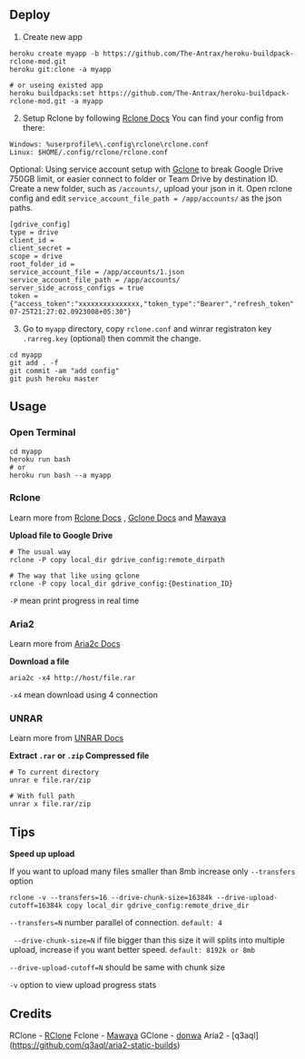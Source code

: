 
## Deploy
1. Create new app

```
heroku create myapp -b https://github.com/The-Antrax/heroku-buildpack-rclone-mod.git
heroku git:clone -a myapp

# or useing existed app
heroku buildpacks:set https://github.com/The-Antrax/heroku-buildpack-rclone-mod.git -a myapp
```

2. Setup Rclone by following [Rclone Docs](https://rclone.org/docs/) 
You can find your config from there:

```
Windows: %userprofile%\.config\rclone\rclone.conf
Linux: $HOME/.config/rclone/rclone.conf
```
Optional: Using service account setup with [Gclone](https://github.com/donwa/gclone) to break Google Drive 750GB limit, or easier connect to folder or Team Drive by destination ID. Create a new folder, such as `/accounts/`, upload your json in it. Open rclone config and edit `service_account_file_path = /app/accounts/` as the json paths.

```
[gdrive_config]
type = drive
client_id = 
client_secret = 
scope = drive
root_folder_id = 
service_account_file = /app/accounts/1.json 
service_account_file_path = /app/accounts/
server_side_across_configs = true
token = {"access_token":"xxxxxxxxxxxxxxx,"token_type":"Bearer","refresh_token":"xxxxxxxxxxxxxxxxxxxxxxxxxxx","expiry":"2020-07-25T21:27:02.0923008+05:30"}
```

3. Go to `myapp` directory, copy `rclone.conf` and winrar registraton key `.rarreg.key` (optional) then commit the change.

```
cd myapp
git add . -f
git commit -am "add config"
git push heroku master
```

## Usage
### Open Terminal
```
cd myapp
heroku run bash
# or
heroku run bash --a myapp
```

### Rclone
Learn more from [Rclone Docs](https://rclone.org/commands/) , [Gclone Docs](https://github.com/donwa/gclone)  and [Mawaya](https://github.com/mawaya/rclone)

**Upload file to Google Drive**
```
# The usual way
rclone -P copy local_dir gdrive_config:remote_dirpath

# The way that like using gclone
rclone -P copy local_dir gdrive_config:{Destination_ID}
```
`-P` mean print progress in real time

### Aria2
Learn more from [Aria2c Docs](http://aria2.github.io/manual/en/html/aria2c.html)

**Download a file**
```
aria2c -x4 http://host/file.rar
```
`-x4` mean download using 4 connection

### UNRAR
Learn more from [UNRAR Docs](https://pypi.org/project/unrar/)

**Extract `.rar` or `.zip` Compressed file**
```
# To current directory
unrar e file.rar/zip

# With full path
unrar x file.rar/zip
```

## Tips

**Speed up upload**

If you want to upload many files smaller than 8mb increase only `--transfers` option
```
rclone -v --transfers=16 --drive-chunk-size=16384k --drive-upload-cutoff=16384k copy local_dir gdrive_config:remote_drive_dir
 ```
`--transfers=N`  number parallel of connection. `default: 4`

` --drive-chunk-size=N` if file bigger than this size it will splits into multiple upload, increase if you want better speed. `default: 8192k or 8mb`

`--drive-upload-cutoff=N` should be same with chunk size

`-v` option to view upload progress stats 

## Credits 

RClone - [RClone](https://github.com/rclone/rclone)
Fclone - [Mawaya](https://github.com/mawaya/rclone)
GClone - [donwa](https://github.com/donwa/gclone)
Aria2 - [q3aql] (https://github.com/q3aql/aria2-static-builds)
